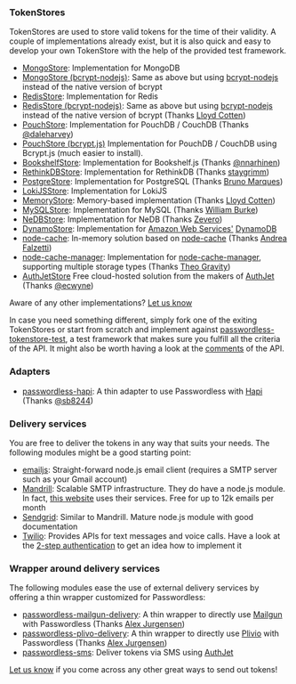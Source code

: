 ### TokenStores
TokenStores are used to store valid tokens for the time of their validity. A couple of implementations already exist, but it is also quick and easy to develop your own TokenStore with the help of the provided test framework.
* [MongoStore](https://github.com/florianheinemann/passwordless-mongostore): Implementation for MongoDB
* [MongoStore (bcrypt-nodejs)](https://www.npmjs.org/package/passwordless-mongostore-bcrypt-node): Same as above but using [bcrypt-nodejs](https://github.com/shaneGirish/bcrypt-nodejs) instead of the native version of bcrypt
* [RedisStore](https://github.com/florianheinemann/passwordless-redisstore): Implementation for Redis
* [RedisStore (bcrypt-nodejs)](https://www.npmjs.com/package/passwordless-redisstore-bcryptjs): Same as above but using [bcrypt-nodejs](https://github.com/shaneGirish/bcrypt-nodejs) instead of the native version of bcrypt (Thanks [Lloyd Cotten](https://github.com/lloydcotten))
* [PouchStore](https://github.com/daleharvey/passwordless-pouchstore): Implementation for PouchDB / CouchDB (Thanks [@daleharvey](https://twitter.com/daleharvey))
* [PouchStore (bcrypt.js)](https://www.npmjs.com/package/passwordless-pouchstore-bcryptjs) Implementation for PouchDB / CouchDB using Bcrypt.js (much easier to install).
* [BookshelfStore](https://github.com/nnarhinen/passwordless-bookshelfstore): Implementation for Bookshelf.js (Thanks [@nnarhinen](https://twitter.com/nnarhinen))
* [RethinkDBStore](https://github.com/staygrimm/passwordless-rethinkdbstore): Implementation for RethinkDB (Thanks [staygrimm](https://github.com/staygrimm))
* [PostgreStore](https://github.com/Battochon/passwordless-postgrestore): Implementation for PostgreSQL (Thanks [Bruno Marques](http://marques.io))
* [LokiJSStore](https://github.com/florianheinemann/passwordless-lokijsstore): Implementation for LokiJS
* [MemoryStore](https://github.com/lloydcotten/passwordless-memorystore): Memory-based implementation (Thanks [Lloyd Cotten](https://github.com/lloydcotten))
* [MySQLStore](https://github.com/billstron/passwordless-mysql): Implementation for MySQL (Thanks [William Burke](https://twitter.com/billstron))
* [NeDBStore](https://github.com/zevero/passwordless-nedbstore): Implementation for NeDB (Thanks [Zevero](https://github.com/zevero))
* [DynamoStore](https://github.com/jessaustin/passwordless-dynamostore): Implementation for [Amazon Web
Services'](//aws.amazon.com/) [DynamoDB](//aws.amazon.com/dynamodb/)
* [node-cache](https://github.com/andreafalzetti/passwordless-nodecache): In-memory solution based on [node-cache](https://github.com/tcs-de/nodecache) (Thanks [Andrea Falzetti](http://falzetti.me))
* [node-cache-manager](https://github.com/theogravity/passwordless-cache-manager): Implementation for [node-cache-manager](https://github.com/BryanDonovan/node-cache-manager), supporting multiple storage types (Thanks [Theo Gravity](https://github.com/theogravity))
* [AuthJetStore](https://github.com/authjet/passwordless-authjetstore) Free cloud-hosted solution from the makers of [AuthJet](https://authjet.com) (Thanks [@ecwyne](https://github.com/ecwyne))

Aware of any other implementations? [Let us know](https://twitter.com/thesumofall)

In case you need something different, simply fork one of the exiting TokenStores or start from scratch and implement against [passwordless-tokenstore-test](https://github.com/florianheinemann/passwordless-tokenstore-test), a test framework that makes sure you fulfill all the criteria of the API. It might also be worth having a look at the [comments](https://github.com/florianheinemann/passwordless-tokenstore/blob/master/lib/tokenstore.js) of the API.

### Adapters
* [passwordless-hapi](https://github.com/sb8244/passwordless-hapi): A thin adapter to use Passwordless with [Hapi](http://hapijs.com/) (Thanks [@sb8244](https://github.com/sb8244))

### Delivery services
You are free to deliver the tokens in any way that suits your needs. The following modules might be a good starting point:
* [emailjs](http://emailjs.org): Straight-forward node.js email client (requires a SMTP server such as your Gmail account)
* [Mandrill](https://www.mandrill.com): Scalable SMTP infrastructure. They do have a node.js module. In fact, [this website](https://github.com/florianheinemann/www-passwordless-net/blob/master/controller/passwordless.js) uses their services. Free for up to 12k emails per month
* [Sendgrid](https://sendgrid.com/): Similar to Mandrill. Mature node.js module with good documentation
* [Twilio](http://www.twilio.com): Provides APIs for text messages and voice calls. Have a look at the [2-step authentication](/deepdive#2-step-authentication-e-g-for-sms-) to get an idea how to implement it

### Wrapper around delivery services
The following modules ease the use of external delivery services by offering a thin wrapper customized for Passwordless:
* [passwordless-mailgun-delivery](https://www.npmjs.com/package/passwordless-mailgun-delivery): A thin wrapper to directly use [Mailgun](https://www.mailgun.com/) with Passwordless (Thanks [Alex Jurgensen](https://www.campbowen.ca/donate/))
* [passwordless-plivo-delivery](https://www.npmjs.com/package/passwordless-plivo-delivery): A thin wrapper to directly use [Plivio](https://www.plivo.com/) with Passwordless (Thanks [Alex Jurgensen](https://www.campbowen.ca/donate/))
* [passwordless-sms](https://github.com/authjet/passwordless-sms): Deliver tokens via SMS using [AuthJet](https://authjet.com)

[Let us know](https://twitter.com/thesumofall) if you come across any other great ways to send out tokens!
